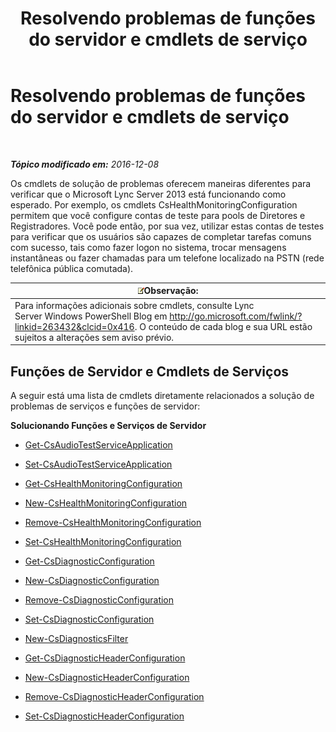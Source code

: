 ﻿---
title: Resolvendo problemas de funções do servidor e cmdlets de serviço
TOCTitle: Resolvendo problemas de funções do servidor e cmdlets de serviço
ms:assetid: 03be4cae-bf35-40b2-8e02-477b64afa4c9
ms:mtpsurl: https://technet.microsoft.com/pt-br/library/Gg415628(v=OCS.15)
ms:contentKeyID: 49305709
ms.date: 12/10/2016
mtps_version: v=OCS.15
ms.translationtype: HT
---

# Resolvendo problemas de funções do servidor e cmdlets de serviço

 

_**Tópico modificado em:** 2016-12-08_

Os cmdlets de solução de problemas oferecem maneiras diferentes para verificar que o Microsoft Lync Server 2013 está funcionando como esperado. Por exemplo, os cmdlets CsHealthMonitoringConfiguration permitem que você configure contas de teste para pools de Diretores e Registradores. Você pode então, por sua vez, utilizar estas contas de testes para verificar que os usuários são capazes de completar tarefas comuns com sucesso, tais como fazer logon no sistema, trocar mensagens instantâneas ou fazer chamadas para um telefone localizado na PSTN (rede telefônica pública comutada).

<table>
<thead>
<tr class="header">
<th><img src="images/Gg425756.note(OCS.15).gif" title="note" alt="note" />Observação:</th>
</tr>
</thead>
<tbody>
<tr class="odd">
<td>Para informações adicionais sobre cmdlets, consulte Lync Server Windows PowerShell Blog em <a href="http://go.microsoft.com/fwlink/?linkid=263432%26clcid=0x416" class="uri">http://go.microsoft.com/fwlink/?linkid=263432&amp;clcid=0x416</a>. O conteúdo de cada blog e sua URL estão sujeitos a alterações sem aviso prévio.</td>
</tr>
</tbody>
</table>


## Funções de Servidor e Cmdlets de Serviços

A seguir está uma lista de cmdlets diretamente relacionados a solução de problemas de serviços e funções de servidor:

**Solucionando Funções e Serviços de Servidor**

  -   
    [Get-CsAudioTestServiceApplication](get-csaudiotestserviceapplication.md)

  -   
    [Set-CsAudioTestServiceApplication](set-csaudiotestserviceapplication.md)

  -   
    [Get-CsHealthMonitoringConfiguration](get-cshealthmonitoringconfiguration.md)

  -   
    [New-CsHealthMonitoringConfiguration](new-cshealthmonitoringconfiguration.md)

  -   
    [Remove-CsHealthMonitoringConfiguration](remove-cshealthmonitoringconfiguration.md)

  -   
    [Set-CsHealthMonitoringConfiguration](set-cshealthmonitoringconfiguration.md)

  -   
    [Get-CsDiagnosticConfiguration](get-csdiagnosticconfiguration.md)

  -   
    [New-CsDiagnosticConfiguration](new-csdiagnosticconfiguration.md)

  -   
    [Remove-CsDiagnosticConfiguration](remove-csdiagnosticconfiguration.md)

  -   
    [Set-CsDiagnosticConfiguration](set-csdiagnosticconfiguration.md)

  -   
    [New-CsDiagnosticsFilter](new-csdiagnosticsfilter.md)

  -   
    [Get-CsDiagnosticHeaderConfiguration](get-csdiagnosticheaderconfiguration.md)

  -   
    [New-CsDiagnosticHeaderConfiguration](new-csdiagnosticheaderconfiguration.md)

  -   
    [Remove-CsDiagnosticHeaderConfiguration](remove-csdiagnosticheaderconfiguration.md)

  -   
    [Set-CsDiagnosticHeaderConfiguration](set-csdiagnosticheaderconfiguration.md)

